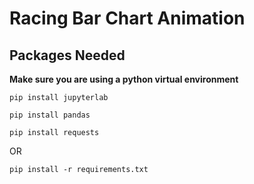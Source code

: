 # Racing Bar Chart Animation


## Packages Needed

**Make sure you are using a python virtual environment**

`pip install jupyterlab`

`pip install pandas`

`pip install requests`

OR

`pip install -r requirements.txt`


